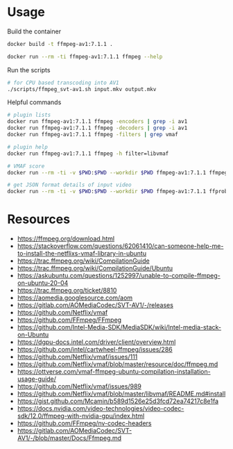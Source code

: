 # Usage

Build the container

```bash
docker build -t ffmpeg-av1:7.1.1 .

docker run --rm -ti ffmpeg-av1:7.1.1 ffmpeg --help
```

Run the scripts

```bash
# for CPU based transcoding into AV1
./scripts/ffmpeg_svt-av1.sh input.mkv output.mkv
```

Helpful commands

```bash
# plugin lists
docker run ffmpeg-av1:7.1.1 ffmpeg -encoders | grep -i av1
docker run ffmpeg-av1:7.1.1 ffmpeg -decoders | grep -i av1
docker run ffmpeg-av1:7.1.1 ffmpeg -filters | grep vmaf

# plugin help
docker run ffmpeg-av1:7.1.1 ffmpeg -h filter=libvmaf

# VMAF score
docker run --rm -ti -v $PWD:$PWD --workdir $PWD ffmpeg-av1:7.1.1 ffmpeg -i data/sample__240__libx264__aac__30s__video.mkv -i data/sample__240__libx264__aac__30s__video.mkv -lavfi libvmaf -f null -

# get JSON format details of input video
docker run --rm -ti -v $PWD:$PWD --workdir $PWD ffmpeg-av1:7.1.1 ffprobe -i data/sample__240__libx264__aac__30s__video.mkv -show_streams -show_format -print_format json -hide_banner -v quiet
```

# Resources

- https://ffmpeg.org/download.html
- https://stackoverflow.com/questions/62061410/can-someone-help-me-to-install-the-netflixs-vmaf-library-in-ubuntu
- https://trac.ffmpeg.org/wiki/CompilationGuide
- https://trac.ffmpeg.org/wiki/CompilationGuide/Ubuntu
- https://askubuntu.com/questions/1252997/unable-to-compile-ffmpeg-on-ubuntu-20-04
- https://trac.ffmpeg.org/ticket/8810
- https://aomedia.googlesource.com/aom
- https://gitlab.com/AOMediaCodec/SVT-AV1/-/releases
- https://github.com/Netflix/vmaf
- https://github.com/FFmpeg/FFmpeg
- https://github.com/Intel-Media-SDK/MediaSDK/wiki/Intel-media-stack-on-Ubuntu
- https://dgpu-docs.intel.com/driver/client/overview.html
- https://github.com/intel/cartwheel-ffmpeg/issues/286
- https://github.com/Netflix/vmaf/issues/111
- https://github.com/Netflix/vmaf/blob/master/resource/doc/ffmpeg.md
- https://ottverse.com/vmaf-ffmpeg-ubuntu-compilation-installation-usage-guide/
- https://github.com/Netflix/vmaf/issues/989
- https://github.com/Netflix/vmaf/blob/master/libvmaf/README.md#install
- https://gist.github.com/Mcamin/b589d1526e25d3fcd72ea74217c8e1fa
- https://docs.nvidia.com/video-technologies/video-codec-sdk/12.0/ffmpeg-with-nvidia-gpu/index.html
- https://github.com/FFmpeg/nv-codec-headers
- https://gitlab.com/AOMediaCodec/SVT-AV1/-/blob/master/Docs/Ffmpeg.md